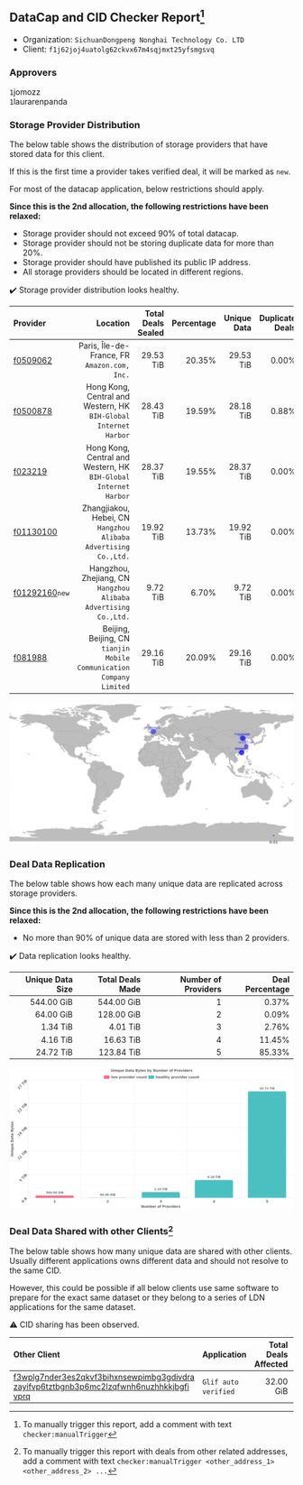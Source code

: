 ## DataCap and CID Checker Report[^1]
 - Organization: `SichuanDongpeng Nonghai Technology Co. LTD`
 - Client: `f1j62joj4uatolg62ckvx67m4sqjmxt25yfsmgsvq`
### Approvers
`1`jomozz<br/>`1`laurarenpanda

### Storage Provider Distribution
The below table shows the distribution of storage providers that have stored data for this client.

If this is the first time a provider takes verified deal, it will be marked as `new`.

For most of the datacap application, below restrictions should apply.

**Since this is the 2nd allocation, the following restrictions have been relaxed:**
 - Storage provider should not exceed 90% of total datacap.
 - Storage provider should not be storing duplicate data for more than 20%.
 - Storage provider should have published its public IP address.
 - All storage providers should be located in different regions.

✔️ Storage provider distribution looks healthy.

| Provider                                                    |                                                                Location | Total Deals Sealed | Percentage | Unique Data | Duplicate Deals |
| :---------------------------------------------------------- | ----------------------------------------------------------------------: | -----------------: | ---------: | ----------: | --------------: |
| [f0509062](https://filfox.info/en/address/f0509062)         |                         Paris, Île-de-France, FR<br/>`Amazon.com, Inc.` |          29.53 TiB |     20.35% |   29.53 TiB |           0.00% |
| [f0500878](https://filfox.info/en/address/f0500878)         |     Hong Kong, Central and Western, HK<br/>`BIH-Global Internet Harbor` |          28.43 TiB |     19.59% |   28.18 TiB |           0.88% |
| [f023219](https://filfox.info/en/address/f023219)           |     Hong Kong, Central and Western, HK<br/>`BIH-Global Internet Harbor` |          28.37 TiB |     19.55% |   28.37 TiB |           0.00% |
| [f01130100](https://filfox.info/en/address/f01130100)       |      Zhangjiakou, Hebei, CN<br/>`Hangzhou Alibaba Advertising Co.,Ltd.` |          19.92 TiB |     13.73% |   19.92 TiB |           0.00% |
| [f01292160](https://filfox.info/en/address/f01292160)`new`  |      Hangzhou, Zhejiang, CN<br/>`Hangzhou Alibaba Advertising Co.,Ltd.` |           9.72 TiB |      6.70% |    9.72 TiB |           0.00% |
| [f081988](https://filfox.info/en/address/f081988)           | Beijing, Beijing, CN<br/>`tianjin Mobile Communication Company Limited` |          29.16 TiB |     20.09% |   29.16 TiB |           0.00% |

<img src="https://raw.githubusercontent.com/data-preservation-programs/filplus-checker-assets/main/filecoin-project/filecoin-plus-large-datasets/issues/2022/1695783182186.png"/>

### Deal Data Replication
The below table shows how each many unique data are replicated across storage providers.


**Since this is the 2nd allocation, the following restrictions have been relaxed:**
- No more than 90% of unique data are stored with less than 2 providers.

✔️ Data replication looks healthy.

| Unique Data Size | Total Deals Made | Number of Providers | Deal Percentage |
| ---------------: | ---------------: | ------------------: | --------------: |
|       544.00 GiB |       544.00 GiB |                   1 |           0.37% |
|        64.00 GiB |       128.00 GiB |                   2 |           0.09% |
|         1.34 TiB |         4.01 TiB |                   3 |           2.76% |
|         4.16 TiB |        16.63 TiB |                   4 |          11.45% |
|        24.72 TiB |       123.84 TiB |                   5 |          85.33% |

<img src="https://raw.githubusercontent.com/data-preservation-programs/filplus-checker-assets/main/filecoin-project/filecoin-plus-large-datasets/issues/2022/1695783183606.png"/>

### Deal Data Shared with other Clients[^3]
The below table shows how many unique data are shared with other clients.
Usually different applications owns different data and should not resolve to the same CID.

However, this could be possible if all below clients use same software to prepare for the exact same dataset or they belong to a series of LDN applications for the same dataset.

⚠️ CID sharing has been observed.

| Other Client                                                                                                                                                                                                              | Application          | Total Deals Affected | Unique CIDs | Approvers |
| :------------------------------------------------------------------------------------------------------------------------------------------------------------------------------------------------------------------------ | :------------------- | -------------------: | ----------: | :-------- |
| [f3wplg7nder3es2qkvf3bihxnsewpimbg3gdivdra<br/>zayifvp6tztbgnb3p6mc2lzqfwnh6nuzhhkkjbgfi<br/>vprq](https://filfox.info/en/address/f3wplg7nder3es2qkvf3bihxnsewpimbg3gdivdrazayifvp6tztbgnb3p6mc2lzqfwnh6nuzhhkkjbgfivprq) | `Glif auto verified` |            32.00 GiB |           2 | Unknown   |

[^1]: To manually trigger this report, add a comment with text `checker:manualTrigger`

[^2]: Deals from those addresses are combined into this report as they are specified with `checker:manualTrigger`

[^3]: To manually trigger this report with deals from other related addresses, add a comment with text `checker:manualTrigger <other_address_1> <other_address_2> ...`
